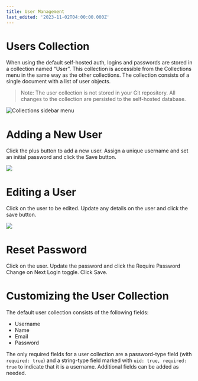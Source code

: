 ```yaml
---
title: User Management
last_edited: '2023-11-02T04:00:00.000Z'
---
```


# Users Collection

When using the default self-hosted auth, logins and passwords are stored in a collection named “User”. This collection is accessible from the Collections menu in the same way as the other collections. The collection consists of a single document with a list of user objects.

> Note: The user collection is not stored in your Git repository. All changes to the collection are persisted to the self-hosted database.

![Collections sidebar menu](https://res.cloudinary.com/forestry-demo/image/upload/v1698938364/self-hosted/user_management_users_collection_asmouc.png)

# Adding a New User

Click the plus button to add a new user. Assign a unique username and set an initial password and click the Save button.

![](https://res.cloudinary.com/forestry-demo/image/upload/v1698938355/self-hosted/user_management_list_users_woxeve.png)

# Editing a User

Click on the user to be edited. Update any details on the user and click the save button.

![](https://res.cloudinary.com/forestry-demo/image/upload/v1698938359/self-hosted/user_management_edit_user_mhebwp.png)

# Reset Password

Click on the user. Update the password and click the Require Password Change on Next Login toggle. Click Save.

# Customizing the User Collection

The default user collection consists of the following fields:

* Username
* Name
* Email
* Password

The only required fields for a user collection are a password-type field (with `required: true`) and a string-type field marked with `uid: true, required: true` to indicate that it is a username. Additional fields can be added as needed.
